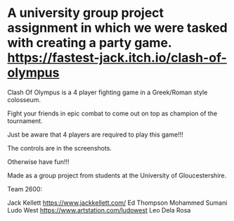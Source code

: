 # A university group project assignment in which we were tasked with creating a party game. https://fastest-jack.itch.io/clash-of-olympus


Clash Of Olympus is a 4 player fighting game in a Greek/Roman style colosseum.

Fight your friends in epic combat to come out on top as champion of the tournament.



Just be aware that 4 players are required to play this game!!!

The controls are in the screenshots.

Otherwise have fun!!!



Made as a group project from students at the University of Gloucestershire.

Team 2600:

Jack Kellett https://www.jackkellett.com/
Ed Thompson
Mohammed Sumani
Ludo West https://www.artstation.com/ludowest
Leo Dela Rosa
